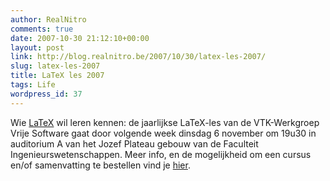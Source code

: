 ```yaml
---
author: RealNitro
comments: true
date: 2007-10-30 21:12:10+00:00
layout: post
link: http://blog.realnitro.be/2007/10/30/latex-les-2007/
slug: latex-les-2007
title: LaTeX les 2007
tags: Life
wordpress_id: 37
---
```


Wie [LaTeX](http://latex.ugent.be/) wil leren kennen: de jaarlijkse LaTeX-les van de VTK-Werkgroep Vrije Software gaat door volgende week dinsdag 6 november om 19u30 in auditorium A van het Jozef Plateau gebouw van de Faculteit Ingenieurswetenschappen. Meer info, en de mogelijkheid om een cursus en/of samenvatting te bestellen vind je [hier](http://www.vtk.ugent.be:81/wvs/activiteiten/).
